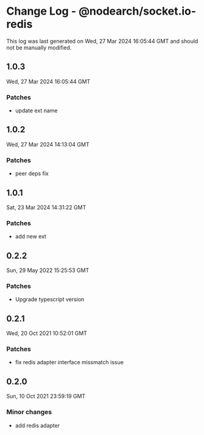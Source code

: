 # Change Log - @nodearch/socket.io-redis

This log was last generated on Wed, 27 Mar 2024 16:05:44 GMT and should not be manually modified.

## 1.0.3
Wed, 27 Mar 2024 16:05:44 GMT

### Patches

- update ext name

## 1.0.2
Wed, 27 Mar 2024 14:13:04 GMT

### Patches

-  peer deps fix

## 1.0.1
Sat, 23 Mar 2024 14:31:22 GMT

### Patches

- add new ext

## 0.2.2
Sun, 29 May 2022 15:25:53 GMT

### Patches

- Upgrade typescript version

## 0.2.1
Wed, 20 Oct 2021 10:52:01 GMT

### Patches

- fix redis adapter interface missmatch issue

## 0.2.0
Sun, 10 Oct 2021 23:59:19 GMT

### Minor changes

- add redis adapter

